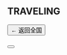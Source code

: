 <!-- contents/map.md -->
<h2 id="map-subtitle" class="section-title">
  <i class="bi bi-geo-alt-fill"></i> TRAVELING
</h2>

<!-- 全国地图容器 -->
<div id="map-container" class="map-box"></div>

<!-- 省级地图行内容器，初始隐藏 -->
<div id="province-inline-container" class="map-box hidden">
  <button id="backToChina" class="btn btn-secondary btn-back">← 返回全国</button>
</div>

<!-- 城市照片弹窗 -->
<div class="modal fade" id="cityGalleryModal" tabindex="-1" aria-hidden="true">
  <div class="modal-dialog modal-lg modal-dialog-centered">
    <div class="modal-content">
      <div class="modal-header">
        <h5 class="modal-title" id="cityGalleryModalLabel"></h5>
        <button type="button" class="btn-close" data-bs-dismiss="modal"></button>
      </div>
      <div class="modal-body" id="cityGalleryBody"></div>
    </div>
  </div>
</div>
